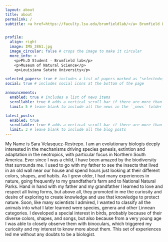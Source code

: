 ```yaml
---
layout: about
title: about
permalink: /
subtitle: <a href=https://faculty.lsu.edu/brumfieldlab/</a> Brumfield Lab 


profile:
  align: right
  image: IMG_3861.jpg
  image_circular: false # crops the image to make it circular
  more_info: >
    <p>Ph.D Student - Brumfield lab</p>
    <p>Museum of Natural Science</p>
    <p>Louisiana Satate University</p>

selected_papers: true # includes a list of papers marked as "selected={true}"
social: true # includes social icons at the bottom of the page

announcements:
  enabled: true # includes a list of news items
  scrollable: true # adds a vertical scroll bar if there are more than 3 news items
  limit: 5 # leave blank to include all the news in the `_news` folder

latest_posts:
  enabled: true
  scrollable: true # adds a vertical scroll bar if there are more than 3 new posts items
  limit: 3 # leave blank to include all the blog posts
---
```

My Name is Sara Velasquez-Restrepo. I am an evolutionary biologis deeply interested in the mechanisms driving species genesis, extintion and adaptation in the neotropics, with particular focus in Northern South America. Ever since I was a child, I have been amazed by the biodiversity that surrounds me. I used to go with my father to see the insects that lived in an old wall near our house and spend hours just looking at their different colors, shapes, and habits. As I grew older, I had many experiences in nature, going frequently to my grandfather’s farm and to National Natural Parks. Hand in hand with my father and my grandfather I learned to love and respect all living forms, but above all, they promoted in me the curiosity and desire of exploring to create knowledge and use that knowledge to protect nature. Soon, like many scientists I admired, I wanted to classify all the animals into what I later learned were species, genera and other Linnean categories. I developed a special interest in birds, probably because of their diverse colors, shapes, and songs, but also because from a very young age I was able to closely observe them with binoculars, which triggered my curiosity and my interest to know more about them. This set of experiences led me without any doubts to be a biologist.


